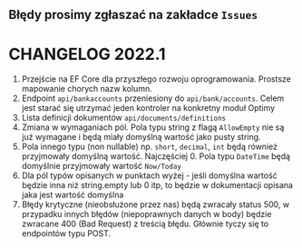 ## Błędy prosimy zgłaszać na zakładce `Issues`

# CHANGELOG 2022.1
1. Przejście na EF Core dla przyszłego rozwoju oprogramowania. Prostsze mapowanie chorych nazw kolumn.
2. Endpoint `api/bankaccounts` przeniesiony do `api/bank/accounts`. Celem jest starać się utrzymać jeden kontroler na konkretny moduł Optimy
3. Lista definicji dokumentów `api/documents/definitions`
4. Zmiana w wymaganiach pól. Pola typu string z flagą `AllowEmpty` nie są już wymagane i będą miały domyślną wartość jako pusty string.
5. Pola innego typu (non nullable) np. `short`, `decimal`, `int` będą również przyjmowały domyślną wartość. Najczęściej 0. Pola typu `DateTime` będą domyślnie przyjmowały wartość `Now/Today`
6. Dla pól typów opisanych w punktach wyżej - jeśli domyślna wartość będzie inna niż string.empty lub 0 itp, to będzie w dokumentacji opisana jaka jest wartość domyślna
7. Błędy krytyczne (nieobsłużone przez nas) będą zwracały status 500, w przypadku innych błędów (niepoprawnych danych w body) będzie zwracane 400 (Bad Request) z treścią błędu. Głównie tyczy się to endpointów typu POST.
